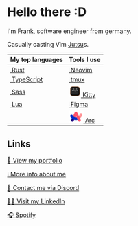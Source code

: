 # Hello there :D

I'm Frank, software engineer from germany.

Casually casting Vim [Jutsu](https://naruto.fandom.com/wiki/Jutsu)s.

<table><thead>
  <tr>
    <th>My top languages</th>
    <th>Tools I use</th>
  </tr>
</thead><tbody>
  <tr>
    <td>
      <a href="https://www.rust-lang.org/" target="_blank"><img style="height: 2em" alt="" src="https://www.rust-lang.org/logos/rust-logo-64x64.png" /> Rust</a>
    </td>
    <td>
      <a href="https://neovim.io/" target="_blank"><img style="height: 2em" alt="" src="https://upload.wikimedia.org/wikipedia/commons/3/3a/Neovim-mark.svg" /> Neovim</a> 
    </td>
  </tr>
  <tr>
    <td>
      <a href="https://www.typescriptlang.org/" target="_blank"><img style="height: 2em" alt="" src="https://upload.wikimedia.org/wikipedia/commons/4/4c/Typescript_logo_2020.svg" /> TypeScript</a>
    </td>
    <td>
      <a href="https://tmux.github.io/" target="_blank"><img style="height: 2em" alt="" src="https://raw.githubusercontent.com/tmux/tmux/f04cc3997629823f0e304d4e4184e2ec93c703f0/logo/tmux-logomark.svg" /> tmux</a>
    </td>
  </tr>
  <tr>
    <td>
      <a href="https://sass-lang.com/" target="_blank"><img style="height: 2em" alt="" src="https://upload.wikimedia.org/wikipedia/commons/9/96/Sass_Logo_Color.svg" /> Sass</a>
    </td>
    <td>
      <a href="https://github.com/kovidgoyal/kitty" target="_blank"><img style="height: 2em" alt="" src="https://raw.githubusercontent.com/kovidgoyal/kitty/master/logo/kitty.svg" /> Kitty</a>
    </td>
  </tr>
  <tr>
    <td>
      <a href="https://www.lua.org/" target="_blank"><img style="height: 2em" alt="" src="https://upload.wikimedia.org/wikipedia/commons/c/cf/Lua-Logo.svg" /> Lua</a>
    </td>
    <td>
      <a href="https://www.figma.com/" target="_blank"><img style="height: 2em" alt="" src="https://upload.wikimedia.org/wikipedia/commons/3/33/Figma-logo.svg" /> Figma</a>
    </td>
  </tr>
  <tr>
    <td></td>
    <td>
      <a href="https://arc.net/" target="_blank"><img style="height: 2em" alt="" src="https://raw.githubusercontent.com/Frank-Mayer/Frank-Mayer/master/img/arc.svg" /> Arc</a>
    </td>
  </tr>
</tbody></table>

## Links

[👀 View my portfolio](https://www.frank-mayer.io/#my_portfolio)

[ℹ️ More info about me](https://www.frank-mayer.io/#about_me)

[💬 Contact me via Discord](https://discordapp.com/users/383628783187394561)

[👨‍💻 Visit my LinkedIn](https://www.linkedin.com/in/frank-mayer-b85677214)

[🎧 Spotify](https://open.spotify.com/user/u73d67nen42ugnzo2zucxqotd?si=9f0df48fb51c42f5)
